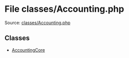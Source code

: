 File classes/Accounting.php
=========

Source: [classes/Accounting.php](https://github.com/PrestaShop/PrestaShop/blob/1.5.0.3/classes/Accounting.php)


Classes
-------

* [AccountingCore](class.AccountingCore.md)

